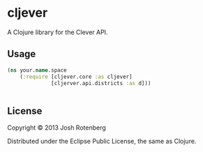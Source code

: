 # cljever

A Clojure library for the Clever API.


## Usage

```clojure
(ns your.name.space
    (:require [cljever.core :as cljever]
    	      [cljerver.api.districts :as d]))



```

## License

Copyright © 2013 Josh Rotenberg

Distributed under the Eclipse Public License, the same as Clojure.
